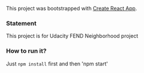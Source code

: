 This project was bootstrapped with [Create React App](https://github.com/facebookincubator/create-react-app).

### Statement
This project is for Udacity FEND Neighborhood project

### How to run it?
Just `npm install` first and then 'npm start'